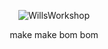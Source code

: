<p align="center">
<img src="https://github.com/axtrough/Wills-Workshop/blob/main/src/main/resources/logotransparent.png" alt="WillsWorkshop"/>
</p>

<p align="center">
make make bom bom
